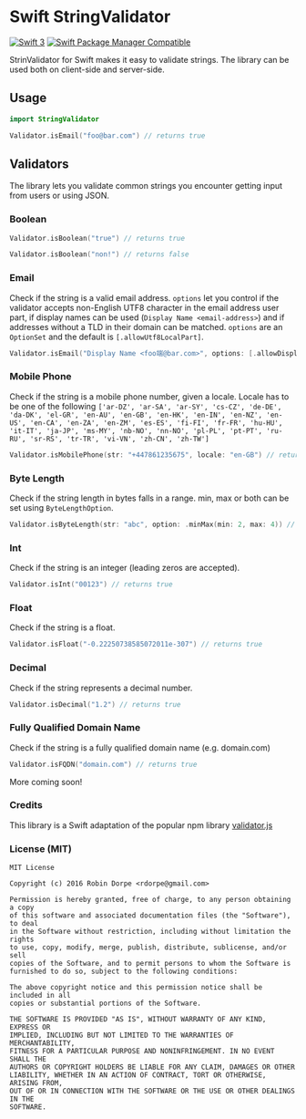# Swift StringValidator
[![Swift 3](https://img.shields.io/badge/Swift-3.0-blue.svg)](https://swift.org) 
[![Swift Package Manager Compatible](https://img.shields.io/badge/SwiftPM-Compatible-brightgreen.svg)](https://github.com/apple/swift-package-manager)

StrinValidator for Swift makes it easy to validate strings.
The library can be used both on client-side and server-side.

## Usage

```swift
import StringValidator

Validator.isEmail("foo@bar.com") // returns true
```

## Validators

The library lets you validate common strings you encounter getting input from users or using JSON.

### Boolean
```swift
Validator.isBoolean("true") // returns true

Validator.isBoolean("non!") // returns false
```
### Email
Check if the string is a valid email address. `options` let you control if the validator accepts non-English UTF8 character in the email address user part, if display names can be used (`Display Name <email-address>`) and if addresses without a TLD in their domain can be matched. `options` are an `OptionSet` and the default is `[.allowUtf8LocalPart]`.
```swift
Validator.isEmail("Display Name <foo端@bar.com>", options: [.allowDisplayName, .allowUtf8LocalPart]) // returns true
```
### Mobile Phone
Check if the string is a mobile phone number, given a locale.
Locale has to be one of the following `['ar-DZ', 'ar-SA', 'ar-SY', 'cs-CZ', 'de-DE', 'da-DK', 'el-GR', 'en-AU', 'en-GB', 'en-HK', 'en-IN', 'en-NZ', 'en-US', 'en-CA', 'en-ZA', 'en-ZM', 'es-ES', 'fi-FI', 'fr-FR', 'hu-HU', 'it-IT', 'ja-JP', 'ms-MY', 'nb-NO', 'nn-NO', 'pl-PL', 'pt-PT', 'ru-RU', 'sr-RS', 'tr-TR', 'vi-VN', 'zh-CN', 'zh-TW']`
```swift
Validator.isMobilePhone(str: "+447861235675", locale: "en-GB") // returns true
```
### Byte Length
Check if the string length in bytes falls in a range. min, max or both can be set using `ByteLengthOption`.
```swift
Validator.isByteLength(str: "abc", option: .minMax(min: 2, max: 4)) // returns true
```
### Int
Check if the string is an integer (leading zeros are accepted).
```swift
Validator.isInt("00123") // returns true
```
### Float
Check if the string is a float.
```swift
Validator.isFloat("-0.22250738585072011e-307") // returns true
```
### Decimal
Check if the string represents a decimal number.
```swift
Validator.isDecimal("1.2") // returns true
```
### Fully Qualified Domain Name
Check if the string is a fully qualified domain name (e.g. domain.com)
```swift
Validator.isFQDN("domain.com") // returns true
```
More coming soon!

### Credits
This library is a Swift adaptation of the popular npm library [validator.js](https://www.npmjs.com/package/validator)

### License (MIT)
```
MIT License

Copyright (c) 2016 Robin Dorpe <rdorpe@gmail.com>

Permission is hereby granted, free of charge, to any person obtaining a copy
of this software and associated documentation files (the "Software"), to deal
in the Software without restriction, including without limitation the rights
to use, copy, modify, merge, publish, distribute, sublicense, and/or sell
copies of the Software, and to permit persons to whom the Software is
furnished to do so, subject to the following conditions:

The above copyright notice and this permission notice shall be included in all
copies or substantial portions of the Software.

THE SOFTWARE IS PROVIDED "AS IS", WITHOUT WARRANTY OF ANY KIND, EXPRESS OR
IMPLIED, INCLUDING BUT NOT LIMITED TO THE WARRANTIES OF MERCHANTABILITY,
FITNESS FOR A PARTICULAR PURPOSE AND NONINFRINGEMENT. IN NO EVENT SHALL THE
AUTHORS OR COPYRIGHT HOLDERS BE LIABLE FOR ANY CLAIM, DAMAGES OR OTHER
LIABILITY, WHETHER IN AN ACTION OF CONTRACT, TORT OR OTHERWISE, ARISING FROM,
OUT OF OR IN CONNECTION WITH THE SOFTWARE OR THE USE OR OTHER DEALINGS IN THE
SOFTWARE.
```